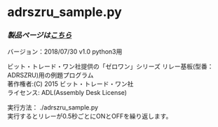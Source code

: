 # adrszru_sample.py  

### *製品ページは[こちら](http://bit-trade-one.co.jp/product/module/adrszru)*

バージョン：2018/07/30 v1.0  python3用  

ビット・トレード・ワン社提供の「ゼロワン」シリーズ リレー基板(型番：ADRSZRU)用の例題プログラム  
著作権者:(C) 2015 ビット・トレード・ワン社  
ライセンス: ADL(Assembly Desk License)  

実行方法： ./adrszru_sample.py  
実行するとリレーが0.5秒ごとにONとOFFを繰り返します。  
